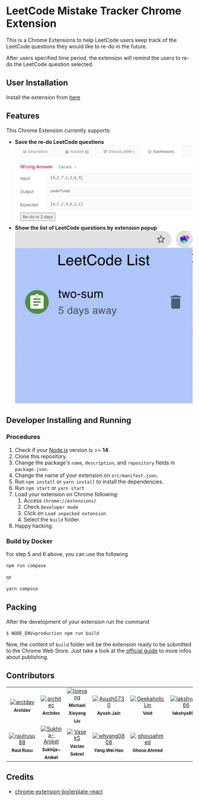 # LeetCode Mistake Tracker Chrome Extension

This is a Chrome Extensions to help LeetCode users keep track of the LeetCode questions they would like to re-do in the future.

After users specified time period, the extension will remind the users to re-do the LeetCode question selected.

## User Installation

Install the extension from [here](https://chrome.google.com/webstore/detail/leetcode-mistake-tracker/gdkafhifmmkcifpdcfbppiieckgfpjbb)

## Features

This Chrome Extension currently supports:

- **Save the re-do LeetCode questions**
![wrong_answers.png](/screenshots/wrong_anwser_button_update.png?raw=true)
- **Show the list of LeetCode questions by extension popup**
![popup.png](/screenshots/popup.png?raw=true)


## Developer Installing and Running

### Procedures

1. Check if your [Node.js](https://nodejs.org/) version is >= **14**.
2. Clone this repository.
3. Change the package's `name`, `description`, and `repository` fields in `package.json`.
4. Change the name of your extension on `src/manifest.json`.
5. Run `npm install` or `yarn install` to install the dependencies.
6. Run `npm start` or `yarn start`
7. Load your extension on Chrome following:
   1. Access `chrome://extensions/`
   2. Check `Developer mode`
   3. Click on `Load unpacked extension`
   4. Select the `build` folder.
8. Happy hacking.

### Build by Docker
For step 5 and 6 above, you can use the following
```sh
npm run compose
```
or
```sh
yarn compose
```


## Packing

After the development of your extension run the command

```
$ NODE_ENV=production npm run build
```

Now, the content of `build` folder will be the extension ready to be submitted to the Chrome Web Store. Just take a look at the [official guide](https://developer.chrome.com/webstore/publish) to more infos about publishing.


## Contributors

<!-- readme: collaborators,contributors -start -->
<table>
<tr>
    <td align="center">
        <a href="https://github.com/arctdav">
            <img src="https://avatars.githubusercontent.com/u/93011580?v=4" width="100;" alt="arctdav"/>
            <br />
            <sub><b>Arctdav</b></sub>
        </a>
    </td>
    <td align="center">
        <a href="https://github.com/architec">
            <img src="https://avatars.githubusercontent.com/u/32494274?v=4" width="100;" alt="architec"/>
            <br />
            <sub><b>Architec</b></sub>
        </a>
    </td>
    <td align="center">
        <a href="https://github.com/lxieyang">
            <img src="https://avatars.githubusercontent.com/u/16089305?v=4" width="100;" alt="lxieyang"/>
            <br />
            <sub><b>Michael Xieyang Liu</b></sub>
        </a>
    </td>
    <td align="center">
        <a href="https://github.com/Ayush0730">
            <img src="https://avatars.githubusercontent.com/u/68139755?v=4" width="100;" alt="Ayush0730"/>
            <br />
            <sub><b>Ayush Jain</b></sub>
        </a>
    </td>
    <td align="center">
        <a href="https://github.com/GeekaholicLin">
            <img src="https://avatars.githubusercontent.com/u/13808849?v=4" width="100;" alt="GeekaholicLin"/>
            <br />
            <sub><b>Void</b></sub>
        </a>
    </td>
    <td align="center">
        <a href="https://github.com/lakshya8066">
            <img src="https://avatars.githubusercontent.com/u/73181332?v=4" width="100;" alt="lakshya8066"/>
            <br />
            <sub><b>lakshya8066</b></sub>
        </a>
    </td></tr>
<tr>
    <td align="center">
        <a href="https://github.com/raulrusu88">
            <img src="https://avatars.githubusercontent.com/u/10065009?v=4" width="100;" alt="raulrusu88"/>
            <br />
            <sub><b>Raul Rusu</b></sub>
        </a>
    </td>
    <td align="center">
        <a href="https://github.com/Sukhija-Aniket">
            <img src="https://avatars.githubusercontent.com/u/79650434?v=4" width="100;" alt="Sukhija-Aniket"/>
            <br />
            <sub><b>Sukhija-Aniket</b></sub>
        </a>
    </td>
    <td align="center">
        <a href="https://github.com/VasekS">
            <img src="https://avatars.githubusercontent.com/u/23295673?v=4" width="100;" alt="VasekS"/>
            <br />
            <sub><b>Vaclav Sekret</b></sub>
        </a>
    </td>
    <td align="center">
        <a href="https://github.com/whyang0808">
            <img src="https://avatars.githubusercontent.com/u/40038303?v=4" width="100;" alt="whyang0808"/>
            <br />
            <sub><b>Yang Wei Hao</b></sub>
        </a>
    </td>
    <td align="center">
        <a href="https://github.com/ghousahmed">
            <img src="https://avatars.githubusercontent.com/u/25761034?v=4" width="100;" alt="ghousahmed"/>
            <br />
            <sub><b>Ghous Ahmed</b></sub>
        </a>
    </td></tr>
</table>
<!-- readme: collaborators,contributors -end -->

## Credits

- [chrome-extension-boilerplate-react](https://github.com/lxieyang/chrome-extension-boilerplate-react)
